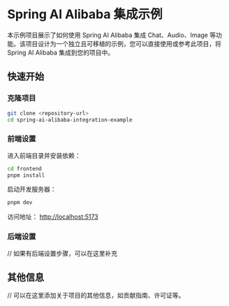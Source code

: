 # Spring AI Alibaba 集成示例

本示例项目展示了如何使用 Spring AI Alibaba 集成 Chat、Audio、Image 等功能。该项目设计为一个独立且可移植的示例，您可以直接使用或参考此项目，将 Spring AI Alibaba 集成到您的项目中。

## 快速开始

### 克隆项目
```bash
git clone <repository-url>
cd spring-ai-alibaba-integration-example
```

### 前端设置
进入前端目录并安装依赖：
```bash
cd frontend
pnpm install
```

启动开发服务器：
```bash
pnpm dev
```

访问地址：
[http://localhost:5173](http://localhost:5173)

### 后端设置
// 如果有后端设置步骤，可以在这里补充

## 其他信息
// 可以在这里添加关于项目的其他信息，如贡献指南、许可证等。